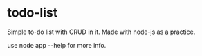 # todo-list
Simple to-do list with CRUD in it. Made with node-js as a practice.

use node app --help for more info.
